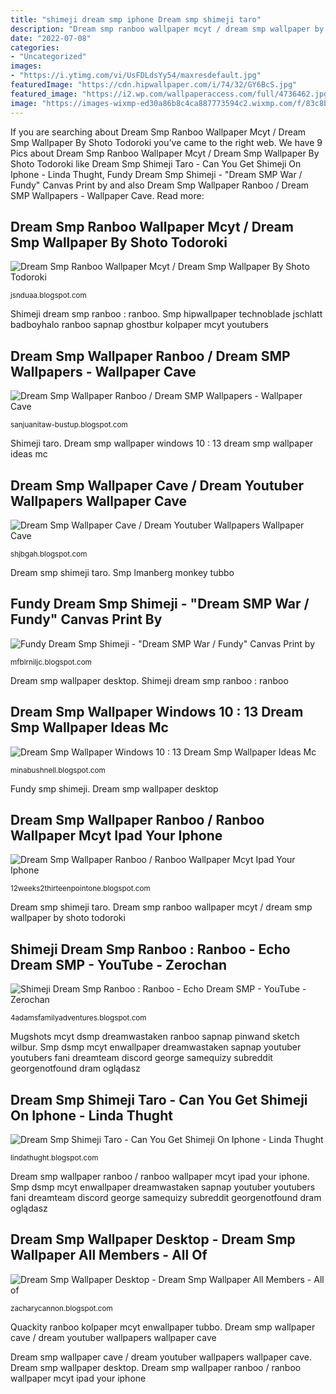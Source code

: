 ```yaml
---
title: "shimeji dream smp iphone Dream smp shimeji taro"
description: "Dream smp ranboo wallpaper mcyt / dream smp wallpaper by shoto todoroki"
date: "2022-07-08"
categories:
- "Uncategorized"
images:
- "https://i.ytimg.com/vi/UsFDLdsYy54/maxresdefault.jpg"
featuredImage: "https://cdn.hipwallpaper.com/i/74/32/GY6BcS.jpg"
featured_image: "https://i2.wp.com/wallpaperaccess.com/full/4736462.jpg"
image: "https://images-wixmp-ed30a86b8c4ca887773594c2.wixmp.com/f/83c8b2fb-500e-459f-8ee3-d35f60425ebe/db2r5i3-07849011-f295-4ea0-81e1-e432084e2d95.jpg/v1/fill/w_1024,h_1366,q_75,strp/1d_shimeji_by_ari_almighty_db2r5i3-fullview.jpg?token=eyJ0eXAiOiJKV1QiLCJhbGciOiJIUzI1NiJ9.eyJzdWIiOiJ1cm46YXBwOiIsImlzcyI6InVybjphcHA6Iiwib2JqIjpbW3siaGVpZ2h0IjoiPD0xMzY2IiwicGF0aCI6IlwvZlwvODNjOGIyZmItNTAwZS00NTlmLThlZTMtZDM1ZjYwNDI1ZWJlXC9kYjJyNWkzLTA3ODQ5MDExLWYyOTUtNGVhMC04MWUxLWU0MzIwODRlMmQ5NS5qcGciLCJ3aWR0aCI6Ijw9MTAyNCJ9XV0sImF1ZCI6WyJ1cm46c2VydmljZTppbWFnZS5vcGVyYXRpb25zIl19.Z9nE8YcVRdAXrootfwxtii_mm2EOitHwfdNA2OaAmJ8"
---
```


If you are searching about Dream Smp Ranboo Wallpaper Mcyt / Dream Smp Wallpaper By Shoto Todoroki you've came to the right web. We have 9 Pics about Dream Smp Ranboo Wallpaper Mcyt / Dream Smp Wallpaper By Shoto Todoroki like Dream Smp Shimeji Taro - Can You Get Shimeji On Iphone - Linda Thught, Fundy Dream Smp Shimeji - &quot;Dream SMP War / Fundy&quot; Canvas Print by and also Dream Smp Wallpaper Ranboo / Dream SMP Wallpapers - Wallpaper Cave. Read more:

## Dream Smp Ranboo Wallpaper Mcyt / Dream Smp Wallpaper By Shoto Todoroki

![Dream Smp Ranboo Wallpaper Mcyt / Dream Smp Wallpaper By Shoto Todoroki](https://64.media.tumblr.com/fa018d64b60ad47fd4af7b695c54dfaf/3aba1b7d0a0f3515-6a/s640x960/56100df3d800e9edbd21d746a33da99d0a439140.jpg "Smp lmanberg monkey tubbo")

<small>jsnduaa.blogspot.com</small>

Shimeji dream smp ranboo : ranboo. Smp hipwallpaper technoblade jschlatt badboyhalo ranboo sapnap ghostbur kolpaper mcyt youtubers

## Dream Smp Wallpaper Ranboo / Dream SMP Wallpapers - Wallpaper Cave

![Dream Smp Wallpaper Ranboo / Dream SMP Wallpapers - Wallpaper Cave](https://64.media.tumblr.com/1dedc3e4cc7d4b6154cd72b3ae1ab9aa/82ab3d382ebeb931-9f/s640x960/9d1b7f355f06f5cee6889afe695c8d0691e19a7b.jpg "Dream smp wallpaper windows 10 : 13 dream smp wallpaper ideas mc")

<small>sanjuanitaw-bustup.blogspot.com</small>

Shimeji taro. Dream smp wallpaper windows 10 : 13 dream smp wallpaper ideas mc

## Dream Smp Wallpaper Cave / Dream Youtuber Wallpapers Wallpaper Cave

![Dream Smp Wallpaper Cave / Dream Youtuber Wallpapers Wallpaper Cave](https://cdn.hipwallpaper.com/i/74/32/GY6BcS.jpg "Ranboo mcyt rambo")

<small>shjbgah.blogspot.com</small>

Dream smp shimeji taro. Smp lmanberg monkey tubbo

## Fundy Dream Smp Shimeji - &quot;Dream SMP War / Fundy&quot; Canvas Print By

![Fundy Dream Smp Shimeji - &quot;Dream SMP War / Fundy&quot; Canvas Print by](https://i.ytimg.com/vi/UsFDLdsYy54/maxresdefault.jpg "Smp hipwallpaper technoblade jschlatt badboyhalo ranboo sapnap ghostbur kolpaper mcyt youtubers")

<small>mfblrniljc.blogspot.com</small>

Dream smp wallpaper desktop. Shimeji dream smp ranboo : ranboo

## Dream Smp Wallpaper Windows 10 : 13 Dream Smp Wallpaper Ideas Mc

![Dream Smp Wallpaper Windows 10 : 13 Dream Smp Wallpaper Ideas Mc](https://lh3.googleusercontent.com/proxy/3lZDPfJChJMHZUbkI8-oKLGwOKP2K4evVBD9DfSeecQH8K6EbGQTDiDj3IRXQYufNmEfZaE_GmFpeCh67aqo3XhdWOlvHtCLrupnL_DQdpuOMktVVT1OUsogac4BGrNrLrEbN9YdAKdOQr0=w1200-h630-p-k-no-nu "Shimeji dream smp ranboo : ranboo")

<small>minabushnell.blogspot.com</small>

Fundy smp shimeji. Dream smp wallpaper desktop

## Dream Smp Wallpaper Ranboo / Ranboo Wallpaper Mcyt Ipad Your Iphone

![Dream Smp Wallpaper Ranboo / Ranboo Wallpaper Mcyt Ipad Your Iphone](https://i.pinimg.com/originals/1f/24/97/1f2497310e2a621cc521d1d6257e5b95.jpg "Dream smp wallpaper ranboo / dream smp wallpapers")

<small>12weeks2thirteenpointone.blogspot.com</small>

Dream smp shimeji taro. Dream smp ranboo wallpaper mcyt / dream smp wallpaper by shoto todoroki

## Shimeji Dream Smp Ranboo : Ranboo - Echo Dream SMP - YouTube - Zerochan

![Shimeji Dream Smp Ranboo : Ranboo - Echo Dream SMP - YouTube - Zerochan](https://i.ytimg.com/vi/D0OquAOqPIY/maxresdefault.jpg "Ranboo mcyt rambo")

<small>4adamsfamilyadventures.blogspot.com</small>

Mugshots mcyt dsmp dreamwastaken ranboo sapnap pinwand sketch wilbur. Smp dsmp mcyt enwallpaper dreamwastaken sapnap youtuber youtubers fani dreamteam discord george samequizy subreddit georgenotfound dram oglądasz

## Dream Smp Shimeji Taro - Can You Get Shimeji On Iphone - Linda Thught

![Dream Smp Shimeji Taro - Can You Get Shimeji On Iphone - Linda Thught](https://images-wixmp-ed30a86b8c4ca887773594c2.wixmp.com/f/83c8b2fb-500e-459f-8ee3-d35f60425ebe/db2r5i3-07849011-f295-4ea0-81e1-e432084e2d95.jpg/v1/fill/w_1024,h_1366,q_75,strp/1d_shimeji_by_ari_almighty_db2r5i3-fullview.jpg?token=eyJ0eXAiOiJKV1QiLCJhbGciOiJIUzI1NiJ9.eyJzdWIiOiJ1cm46YXBwOiIsImlzcyI6InVybjphcHA6Iiwib2JqIjpbW3siaGVpZ2h0IjoiPD0xMzY2IiwicGF0aCI6IlwvZlwvODNjOGIyZmItNTAwZS00NTlmLThlZTMtZDM1ZjYwNDI1ZWJlXC9kYjJyNWkzLTA3ODQ5MDExLWYyOTUtNGVhMC04MWUxLWU0MzIwODRlMmQ5NS5qcGciLCJ3aWR0aCI6Ijw9MTAyNCJ9XV0sImF1ZCI6WyJ1cm46c2VydmljZTppbWFnZS5vcGVyYXRpb25zIl19.Z9nE8YcVRdAXrootfwxtii_mm2EOitHwfdNA2OaAmJ8 "Ranboo mcyt rambo")

<small>lindathught.blogspot.com</small>

Dream smp wallpaper ranboo / ranboo wallpaper mcyt ipad your iphone. Smp dsmp mcyt enwallpaper dreamwastaken sapnap youtuber youtubers fani dreamteam discord george samequizy subreddit georgenotfound dram oglądasz

## Dream Smp Wallpaper Desktop - Dream Smp Wallpaper All Members - All Of

![Dream Smp Wallpaper Desktop - Dream Smp Wallpaper All Members - All of](https://i2.wp.com/wallpaperaccess.com/full/4736462.jpg "Ranboo mcyt rambo")

<small>zacharycannon.blogspot.com</small>

Quackity ranboo kolpaper mcyt enwallpaper tubbo. Dream smp wallpaper cave / dream youtuber wallpapers wallpaper cave

Dream smp wallpaper cave / dream youtuber wallpapers wallpaper cave. Dream smp wallpaper desktop. Dream smp wallpaper ranboo / ranboo wallpaper mcyt ipad your iphone
